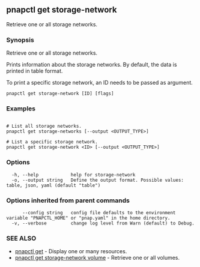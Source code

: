 ## pnapctl get storage-network

Retrieve one or all storage networks.

### Synopsis

Retrieve one or all storage networks.
	
Prints information about the storage networks.
By default, the data is printed in table format.

To print a specific storage network, an ID needs to be passed as argument.

```
pnapctl get storage-network [ID] [flags]
```

### Examples

```

# List all storage networks.
pnapctl get storage-networks [--output <OUTPUT_TYPE>]

# List a specific storage network.
pnapctl get storage-network <ID> [--output <OUTPUT_TYPE>]
```

### Options

```
  -h, --help            help for storage-network
  -o, --output string   Define the output format. Possible values: table, json, yaml (default "table")
```

### Options inherited from parent commands

```
      --config string   config file defaults to the environment variable "PNAPCTL_HOME" or "pnap.yaml" in the home directory.
  -v, --verbose         change log level from Warn (default) to Debug.
```

### SEE ALSO

* [pnapctl get](pnapctl_get.md)	 - Display one or many resources.
* [pnapctl get storage-network volume](pnapctl_get_storage-network_volume.md)	 - Retrieve one or all volumes.

